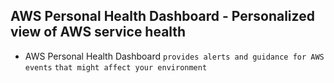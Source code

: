 ## AWS Personal Health Dashboard - Personalized view of AWS service health

- AWS Personal Health Dashboard `provides alerts and guidance for AWS events` `that might affect your environment`
